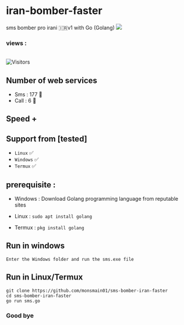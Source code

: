 # iran-bomber-faster
sms bomber pro irani 🇮🇷v1 with Go (Golang)
<img src="screen/Screenshot_20230815-000720_Chrome.jpg">

<h3>views :</h3>
<br>
<img src="https://profile-counter.glitch.me/monsmain01/count.svg" alt="Visitors">

## Number of web services 

- Sms : 177 🧨
- Call : 6 🧨

## Speed +

## Support from [tested]
- `Linux` ✅
- `Windows` ✅
- `Termux` ✅

## prerequisite :

- Windows : Download Golang programming language from reputable sites

- Linux : `sudo apt install golang `

- Termux : `pkg install golang `

## Run in windows

`Enter the Windows folder and run the sms.exe file`

## Run in Linux/Termux

```
git clone https://github.com/monsmain01/sms-bomber-iran-faster
cd sms-bomber-iran-faster
go run sms.go
```


 ### Good bye
